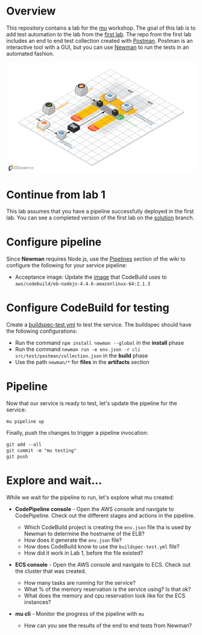 # Overview
This repository contains a lab for the [mu](https://github.com/stelligent/mu) workshop.  The goal of this lab is to add test automation to the lab from the [first lab](https://github.com/stelligent/mu-workshop-lab1).  The repo from the first lab includes an end to end test collection created with [Postman](https://www.getpostman.com/).  Postman is an interactive tool with a GUI, but you can use [Newman](https://github.com/postmanlabs/newman) to run the tests in an automated fashion.

![Architecture Diagram](architecture.png)


# Continue from lab 1
This lab assumes that you have a pipeline successfully deployed in the first lab.  You can see a completed version of the first lab on the [solution](https://github.com/stelligent/mu-workshop-lab1/tree/solution) branch.

# Configure pipeline
Since **Newman** requires Node.js, use the [Pipelines](https://github.com/stelligent/mu/wiki/Pipelines#configuration) section of the wiki to configure the following for your service pipeline:

* Acceptance image: Update the [image](http://docs.aws.amazon.com/codebuild/latest/userguide/build-env-ref.html#build-env-ref-available) that CodeBuild uses to `aws/codebuild/eb-nodejs-4.4.6-amazonlinux-64:2.1.3`

# Configure CodeBuild for testing
Create a [buildspec-test.yml](http://docs.aws.amazon.com/codebuild/latest/userguide/build-spec-ref.html#build-spec-ref-syntax) to test the service.  The buildspec should have the following configurations:

* Run the command `npm install newman --global` in the **install** phase
* Run the command `newman run -e env.json -r cli src/test/postman/collection.json` in the **build** phase
* Use the path `newman/*` for **files** in the **artifacts** section

#  Pipeline
Now that our service is ready to test, let's update the pipeline for the service:

```
mu pipeline up
```

Finally, push the changes to trigger a pipeline invocation:

```
git add --all
git commit -m "mu testing"
git push
```


# Explore and wait...
While we wait for the pipeline to run, let's explore what mu created:

* **CodePipeline console** - Open the AWS console and navigate to CodePipeline.  Check out the different stages and actions in the pipeline.
    * Which CodeBuild project is creating the `env.json` file tha is used by Newman to determine the hostname of the ELB?
    * How does it generate the `env.json` file?
    * How does CodeBuild know to use the `buildspec-test.yml` file?
    * How did it work in Lab 1, before the file existed?

* **ECS console** - Open the AWS console and navigate to ECS.  Check out the cluster that was created.
    * How many tasks are running for the service?
    * What % of the memory reservation is the service using?  Is that ok?
    * What does the memory and cpu reservation look like for the ECS instances?

* **mu cli** - Monitor the progress of the pipeline with `mu`
    * How can you see the results of the end to end tests from Newman?
